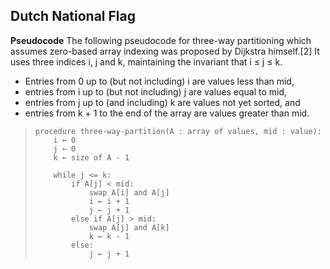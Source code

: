 ## Dutch National Flag 


**Pseudocode**
The following pseudocode for three-way partitioning which assumes zero-based array indexing was proposed by Dijkstra himself.[2] It uses three indices i, j and k, maintaining the invariant that i ≤ j ≤ k.

- Entries from 0 up to (but not including) i are values less than mid,
- entries from i up to (but not including) j are values equal to mid,
- entries from j up to (and including) k are values not yet sorted, and
- entries from k + 1 to the end of the array are values greater than mid.



> ```
> procedure three-way-partition(A : array of values, mid : value):
>     i ← 0
>     j ← 0
>     k ← size of A - 1
>
>     while j <= k:
>         if A[j] < mid:
>             swap A[i] and A[j]
>             i ← i + 1
>             j ← j + 1
>         else if A[j] > mid:
>             swap A[j] and A[k]
>             k ← k - 1
>         else:
>             j ← j + 1
> ```





